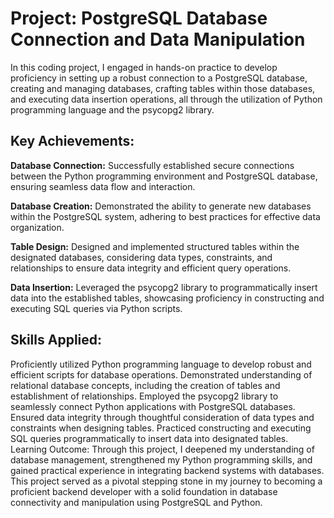 # Project: PostgreSQL Database Connection and Data Manipulation

In this coding project, I engaged in hands-on practice to develop proficiency in setting up a robust connection to a PostgreSQL database, creating and managing databases, crafting tables within those databases, and executing data insertion operations, all through the utilization of Python programming language and the psycopg2 library.

## Key Achievements:

**Database Connection:** Successfully established secure connections between the Python programming environment and PostgreSQL database, ensuring seamless data flow and interaction.

**Database Creation:** Demonstrated the ability to generate new databases within the PostgreSQL system, adhering to best practices for effective data organization.

**Table Design:** Designed and implemented structured tables within the designated databases, considering data types, constraints, and relationships to ensure data integrity and efficient query operations.

**Data Insertion:** Leveraged the psycopg2 library to programmatically insert data into the established tables, showcasing proficiency in constructing and executing SQL queries via Python scripts.

## Skills Applied:

Proficiently utilized Python programming language to develop robust and efficient scripts for database operations.
Demonstrated understanding of relational database concepts, including the creation of tables and establishment of relationships.
Employed the psycopg2 library to seamlessly connect Python applications with PostgreSQL databases.
Ensured data integrity through thoughtful consideration of data types and constraints when designing tables.
Practiced constructing and executing SQL queries programmatically to insert data into designated tables.
Learning Outcome:
Through this project, I deepened my understanding of database management, strengthened my Python programming skills, and gained practical experience in integrating backend systems with databases. This project served as a pivotal stepping stone in my journey to becoming a proficient backend developer with a solid foundation in database connectivity and manipulation using PostgreSQL and Python.
